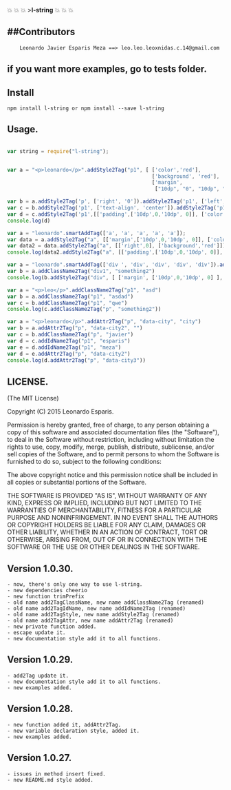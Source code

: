 :boom: :boom: :boom: >**l-string** :boom: :boom: :boom:


##Contributors
-------------

```
	Leonardo Javier Esparis Meza ==> leo.leo.leoxnidas.c.14@gmail.com
```

if you want more examples, go to tests folder.
----------------------------------------------

Install
-------
```npm install l-string or npm install --save l-string ```

Usage.
------

```javascript

var string = require("l-string");


var a = "<p>leonardo</p>".addStyle2Tag("p1", [ ['color','red'], 
											   ['background', 'red'], 
											   ['margin', 
											    ["10dp", "0", "10dp", "0"]]])

var b = a.addStyle2Tag('p', ['right', '0']).addStyle2Tag('p1', ['left', '0'])
var c = b.addStyle2Tag('p1', ['text-align', 'center']).addStyle2Tag('p1', ['padding', [0,0,0,0]])
var d = c.addStyle2Tag('p1',[['padding',['10dp',0,'10dp', 0]], ['color','red']]
console.log(d)

var a = "leonardo".smartAddTag(['a', 'a', 'a', 'a', 'a']);
var data = a.addStyle2Tag("a", [['margin',['10dp',0,'10dp', 0]], ['color','red']])
var data2 = data.addStyle2Tag("a", [['right',0], ['background','red']])
console.log(data2.addStyle2Tag("a", [['padding',['10dp',0,'10dp', 0]], ['color','red']]))

var a = "leonardo".smartAddTag(['div ', 'div', 'div', 'div', 'div']).addIdName2Tag("div", "something")
var b = a.addClassName2Tag("div1", "something2")
console.log(b.addStyle2Tag("div", [ ['margin', ['10dp',0,'10dp', 0] ], ['color','red'] ]))

var a = "<p>leo</p>".addClassName2Tag("p1", "asd")
var b = a.addClassName2Tag("p1", "asdad")
var c = b.addClassName2Tag("p1", "qwe")
console.log(c.addClassName2Tag("p", "something2"))

var a = "<p>leonardo</p>".addAttr2Tag("p", "data-city", "city")
var b = a.addAttr2Tag("p", "data-city2", "")
var c = b.addClassName2Tag("p", "javier")
var d = c.addIdName2Tag("p1", "esparis")
var e = d.addIdName2Tag("p1", "meza")
var d = e.addAttr2Tag("p", "data-city2")
console.log(d.addAttr2Tag("p", "data-city3"))
```

LICENSE.
--------

(The MIT License)

Copyright (C) 2015 Leonardo Esparis.

Permission is hereby granted, free of charge, to any person obtaining a copy
of this software and associated documentation files (the "Software"), to deal
in the Software without restriction, including without limitation the rights
to use, copy, modify, merge, publish, distribute, sublicense, and/or sell
copies of the Software, and to permit persons to whom the Software is
furnished to do so, subject to the following conditions:

The above copyright notice and this permission notice shall be included in
all copies or substantial portions of the Software.

THE SOFTWARE IS PROVIDED "AS IS", WITHOUT WARRANTY OF ANY KIND, EXPRESS OR
IMPLIED, INCLUDING BUT NOT LIMITED TO THE WARRANTIES OF MERCHANTABILITY,
FITNESS FOR A PARTICULAR PURPOSE AND NONINFRINGEMENT. IN NO EVENT SHALL THE
AUTHORS OR COPYRIGHT HOLDERS BE LIABLE FOR ANY CLAIM, DAMAGES OR OTHER
LIABILITY, WHETHER IN AN ACTION OF CONTRACT, TORT OR OTHERWISE, ARISING FROM,
OUT OF OR IN CONNECTION WITH THE SOFTWARE OR THE USE OR OTHER DEALINGS IN THE
SOFTWARE.


Version 1.0.30.
---------------
	- now, there's only one way to use l-string.
	- new dependencies cheerio
	- new function trimPrefix
	- old name add2TagClassName, new name addClassName2Tag (renamed)
	- old name add2TagIdName, new name addIdName2Tag (renamed)
	- old name add2TagStyle, new name addStyle2Tag (renamed)
	- old name add2TagAttr, new name addAttr2Tag (renamed)
	- new private function added.
	- escape update it.
	- new documentation style add it to all functions.

Version 1.0.29.
---------------
	- add2Tag update it.
	- new documentation style add it to all functions.
	- new examples added. 

Version 1.0.28.
---------------
	- new function added it, addAttr2Tag.
	- new variable declaration style, added it. 
	- new examples added. 

Version 1.0.27.
---------------
	- issues in method insert fixed.
	- new README.md style added.
